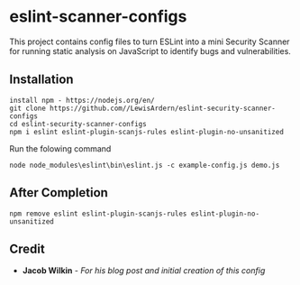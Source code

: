 # eslint-scanner-configs
This project contains config files to turn ESLint into a mini Security Scanner for running static analysis on JavaScript to identify bugs and vulnerabilities.

## Installation
```
install npm - https://nodejs.org/en/
git clone https://github.com//LewisArdern/eslint-security-scanner-configs
cd eslint-security-scanner-configs
npm i eslint eslint-plugin-scanjs-rules eslint-plugin-no-unsanitized 
```
Run the folowing command 
```
node node_modules\eslint\bin\eslint.js -c example-config.js demo.js
```

## After Completion 

```
npm remove eslint eslint-plugin-scanjs-rules eslint-plugin-no-unsanitized 
```

## Credit
* **Jacob Wilkin** - *For his blog post and initial creation of this config*

